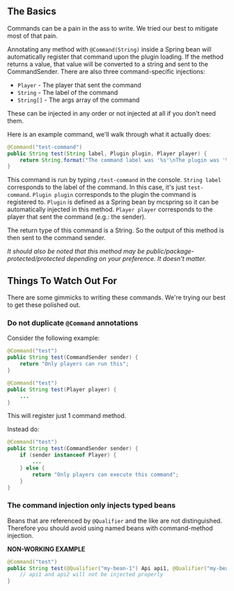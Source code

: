 ## The Basics
Commands can be a pain in the ass to write. We tried our best to mitigate most of that pain.

Annotating any method with `@Command(String)` inside a Spring bean will automatically register that command upon the plugin loading. If the method returns a value, that value will be converted to a string and sent to the CommandSender. There are also three command-specific injections: 
* `Player` - The player that sent the command
* `String` - The label of the command
* `String[]` - The args array of the command

These can be injected in any order or not injected at all if you don't need them.

Here is an example command, we'll walk through what it actually does:

```java
@Command("test-command")
public String test(String label, Plugin plugin, Player player) {
    return String.format("The command label was '%s'\nThe plugin was '%s'\nThe sender was '%s'", label, plugin.getName(), player.getName();
}
```

This command is run by typing `/test-command` in the console. `String label` corresponds to the label of the command. In this case, it's just `test-command`. `Plugin plugin` corresponds to the plugin the command is registered to. `Plugin` is defined as a Spring bean by mcspring so it can be automatically injected in this method. `Player player` corresponds to the player that sent the command (e.g.: the sender).

The return type of this command is a String. So the output of this method is then sent to the command sender. 

_It should also be noted that this method may be public/package-protected/protected depending on your preference. It doesn't matter._

## Things To Watch Out For
There are some gimmicks to writing these commands. We're trying our best to get these polished out.

### Do not duplicate `@Command` annotations

Consider the following example:

```java
@Command("test")
public String test(CommandSender sender) {
    return "Only players can run this";
}

@Command("test")
public String test(Player player) {
    ...
}
```

This will register just 1 command method.

Instead do:

```java
@Command("test")
public String test(CommandSender sender) {
    if (sender instanceof Player) {
        ...
    } else {
        return "Only players can execute this command";
    }
}
```

### The command injection only injects typed beans

Beans that are referenced by `@Qualifier` and the like are not distinguished. Therefore you should avoid using named beans with command-method injection.

**NON-WORKING EXAMPLE**
```java
@Command("test")
public String test(@Qualifier("my-bean-1") Api api1, @Qualifier("my-bean-2") Api api2) {
    // api1 and api2 will not be injected properly
}
```
